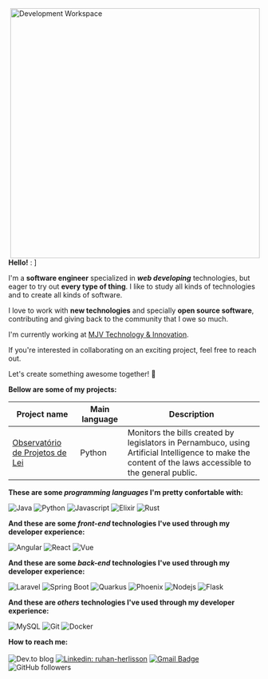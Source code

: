 <img src="https://files.catbox.moe/grnwxe.svg" min-width="300px" max-width="500px" width="500px" align="right" alt="Development Workspace">

<div align="left">
  <p><b>Hello!</b> : ] </p>
  <p>I'm a <b>software engineer</b> specialized in <b><i>web developing</i></b> technologies, but eager to try out <b>every type of thing</b>. I like to study all kinds of technologies and to create all kinds of software.</p> 
  <p>I love to work with <b>new technologies</b> and specially <b>open source software</b>, contributing and giving back to the community that I owe so much.</p>
  <p>I'm currently working at <a href="https://www.mjvinnovation.com/pt-br/">MJV Technology & Innovation</a>.</p>
  <p>If you're interested in collaborating on an exciting project, feel free to reach out.</p>
  <p>Let's create something awesome together! 🚀</p>
  
</div>

<b>Bellow are some of my projects:</b>

Project name | Main language | Description
-------------|---------------|-----------
[Observatório de Projetos de Lei](https://github.com/oliverbot/ProjetosLeisPernambuco) | Python | Monitors the bills created by legislators in Pernambuco, using Artificial Intelligence to make the content of the laws accessible to the general public.

<b>These are some <i>programming languages</i> I'm pretty confortable with:</b>

![Java](https://img.shields.io/badge/Java-ED8B00?style=for-the-badge&logo=openjdk&logoColor=white)
![Python](https://img.shields.io/badge/Python-3776AB?style=for-the-badge&logo=python&logoColor=white)
![Javascript](https://img.shields.io/badge/JavaScript-323330?style=for-the-badge&logo=javascript&logoColor=F7DF1E)
![Elixir](https://img.shields.io/badge/Elixir-4B275F?style=for-the-badge&logo=elixir&logoColor=white)
![Rust](https://img.shields.io/badge/Rust-000000?style=for-the-badge&logo=rust&logoColor=white)

<b>And these are some <i>front-end</i> technologies I've used through my developer experience:</b>
  
![Angular](https://img.shields.io/badge/-Angular-181717?style=for-the-badge&logo=angular) 
![React](https://img.shields.io/badge/-React-181717?style=for-the-badge&logo=react)
![Vue](https://img.shields.io/badge/-Vue-181717?style=for-the-badge&logo=vue.js)

<b>And these are some <i>back-end</i> technologies I've used through my developer experience:</b>

![Laravel](https://img.shields.io/badge/Laravel-000000?style=for-the-badge&logo=laravel&logoColor=white)
![Spring Boot](https://img.shields.io/badge/-Spring%20Boot-181717?style=for-the-badge&logo=spring)
![Quarkus](https://img.shields.io/badge/-Quarkus-181717?style=for-the-badge&logo=quarkus)
![Phoenix](https://img.shields.io/badge/-Phoenix-181717?style=for-the-badge&logo=elixir)
![Nodejs](https://img.shields.io/badge/-Nodejs-181717?style=for-the-badge&logo=Node.js)
![Flask](https://img.shields.io/badge/Flask-000000?style=for-the-badge&logo=flask&logoColor=white)

<b>And these are <i>others</i> technologies I've used through my developer experience:</b>

![MySQL](https://img.shields.io/badge/-MySQL-181717?style=for-the-badge&logo=mysql)
![Git](https://img.shields.io/badge/-Git-181717?style=for-the-badge&logo=git)
![Docker](https://img.shields.io/badge/-Docker-181717?style=for-the-badge&logo=docker)


<b>How to reach me:</b>
<br /><br />
![Dev.to blog](https://img.shields.io/badge/Blog-181717?style=flat-square&logo=dev.to&logoColor=white)
[![Linkedin: ruhan-herlisson](https://img.shields.io/badge/-Ruhan%20Herlisson-blue?style=flat-square&logo=Linkedin&logoColor=white&link=https://www.linkedin.com/in/ruhan-herlisson/)](https://www.linkedin.com/in/ruhan-herlisson/)
[![Gmail Badge](https://img.shields.io/badge/-herlisson.ruh@gmail.com-c14438?style=flat-square&logo=Gmail&logoColor=white&link=mailto:herlisson.ruh@gmail.com)](mailto:herlisson.ruh@gmail.com)
![GitHub followers](https://img.shields.io/github/followers/oliverbot?label=Follow&style=social)
